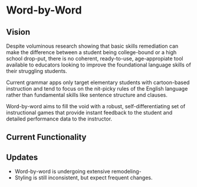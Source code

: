 # Word-by-Word


## Vision
Despite voluminous research showing that basic skills remediation can make the difference between a student being college-bound or a high school drop-put, there is no coherent, ready-to-use, age-appropiate tool available to educators looking to improve the foundational language skills of their struggling students.

Current grammar apps only target elementary students with cartoon-based instruction and tend to focus on the nit-picky rules of the English language rather than fundamental skills like sentence structure and clauses.

Word-by-word aims to fill the void with a robust, self-differentiating set of instructional games that provide instant feedback to the student and detailed performance data to the instructor.


## Current Functionality
## Updates
* Word-by-word is undergoing extensive remodeling-
* Styling is still inconsistent, but expect frequent changes.
